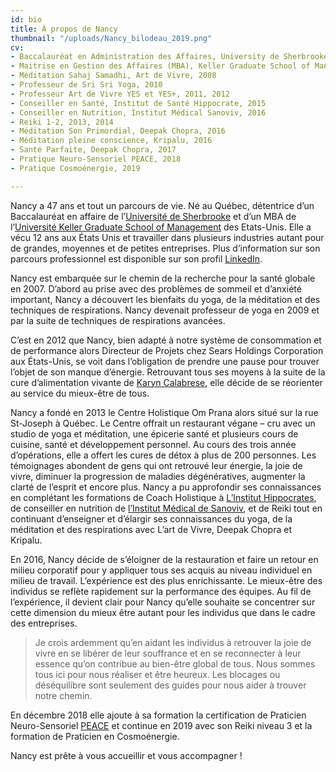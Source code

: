 ```yaml
---
id: bio
title: À propos de Nancy
thumbnail: "/uploads/Nancy_bilodeau_2019.png"
cv:
- Baccalauréat en Administration des Affaires, University de Sherbrooke, 1994
- Maitrise en Gestion des Affaires (MBA), Keller Graduate School of Management, 2005
- Méditation Sahaj Samadhi, Art de Vivre, 2008
- Professeur de Sri Sri Yoga, 2010
- Professeur Art de Vivre YES et YES+, 2011, 2012
- Conseiller en Santé, Institut de Santé Hippocrate, 2015
- Conseiller en Nutrition, Institut Médical Sanoviv, 2016
- Reiki 1-2, 2013, 2014
- Méditation Son Primordial, Deepak Chopra, 2016
- Méditation pleine conscience, Kripalu, 2016
- Santé Parfaite, Deepak Chopra, 2017
- Pratique Neuro-Sensoriel PEACE, 2018
- Pratique Cosmoénergie, 2019

---
```

Nancy a 47 ans et tout un parcours de vie. Né au Québec, détentrice d’un Baccalauréat en affaire de l’[Université de Sherbrooke](https://www.usherbrooke.ca/) et d’un MBA de l’[Université Keller Graduate School of Management](https://www.keller.edu/) des Etats-Unis. Elle a vécu 12 ans aux États Unis et travailler dans plusieurs industries autant pour de grandes, moyennes et de petites entreprises. Plus d’information sur son parcours professionnel est disponible sur son profil [LinkedIn](https://www.linkedin.com/in/nancybilodeau/).

Nancy est embarquée sur le chemin de la recherche pour la santé globale en 2007. D’abord au prise avec des problèmes de sommeil et d’anxiété important, Nancy a découvert les bienfaits du yoga, de la méditation et des techniques de respirations. Nancy devenait professeur de yoga en 2009 et par la suite de techniques de respirations avancées.

C’est en 2012 que Nancy, bien adapté à notre système de consommation et de performance alors Directeur de Projets chez Sears Holdings Corporation aux États-Unis, se voit dans l’obligation de prendre une pause pour trouver l’objet de son manque d’énergie. Retrouvant tous ses moyens à la suite de la cure d’alimentation vivante de [Karyn Calabrese](https://karynraw.com/), elle décide de se réorienter au service du mieux-être de tous.

Nancy a fondé en 2013 le Centre Holistique Om Prana alors situé sur la rue St-Joseph à Québec. Le Centre offrait un restaurant végane – cru avec un studio de yoga et méditation, une épicerie santé et plusieurs cours de cuisine, santé et développement personnel. Au cours des trois année d’opérations, elle a offert les cures de détox à plus de 200 personnes. Les témoignages abondent de gens qui ont retrouvé leur énergie, la joie de vivre, diminuer la progression de maladies dégénératives, augmenter la clarté de l’esprit et encore plus. Nancy a pu approfondir ses connaissances en complétant les formations de Coach Holistique à [L’Institut Hippocrates](https://hippocratesinst.org/), de conseiller en nutrition de [l’Institut Médical de Sanoviv](http://www.sanoviv.com/), et de Reiki tout en continuant d’enseigner et d’élargir ses connaissances du yoga, de la méditation et des respirations avec L’art de Vivre, Deepak Chopra et Kripalu.

En 2016, Nancy décide de s’éloigner de la restauration et faire un retour en milieu corporatif pour y appliquer tous ses acquis au niveau individuel en milieu de travail. L’expérience est des plus enrichissante. Le mieux-être des individus se reflète rapidement sur la performance des équipes. Au fil de l’expérience, il devient clair pour Nancy qu’elle souhaite se concentrer sur cette dimension du mieux être autant pour les individus que dans le cadre des entreprises.

> Je crois ardemment qu’en aidant les individus à retrouver la joie de vivre en se libérer de leur souffrance et en se reconnecter à leur essence qu’on contribue au bien-être global de tous. Nous sommes tous ici pour nous réaliser et être heureux. Les blocages ou déséquilibre sont seulement des guides pour nous aider à trouver notre chemin.

En décembre 2018 elle ajoute à sa formation la certification de Praticien Neuro-Sensoriel [PEACE](https://www.arquantis.eu/default.html) et continue en 2019 avec son Reiki niveau 3 et la formation de Praticien en Cosmoénergie.

Nancy est prête à vous accueillir et vous accompagner !